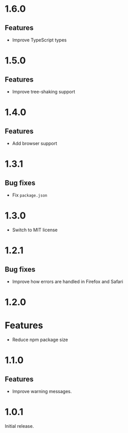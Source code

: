# 1.6.0

## Features

- Improve TypeScript types

# 1.5.0

## Features

- Improve tree-shaking support

# 1.4.0

## Features

- Add browser support

# 1.3.1

## Bug fixes

- Fix `package.json`

# 1.3.0

- Switch to MIT license

# 1.2.1

## Bug fixes

- Improve how errors are handled in Firefox and Safari

# 1.2.0

# Features

- Reduce npm package size

# 1.1.0

## Features

- Improve warning messages.

# 1.0.1

Initial release.
